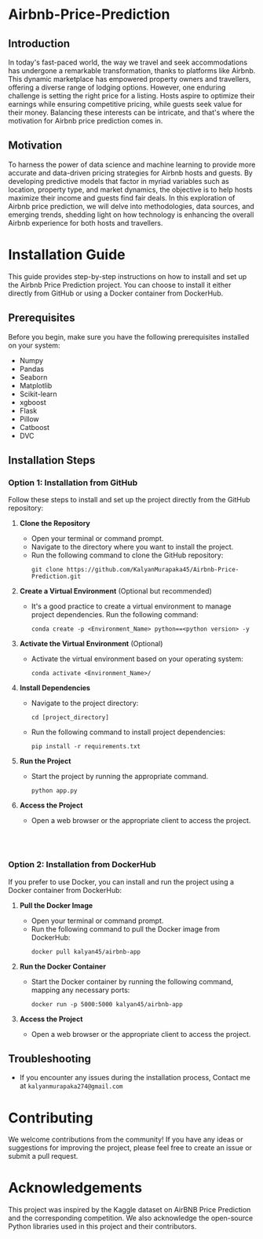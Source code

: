 # Airbnb-Price-Prediction 

## Introduction
In today's fast-paced world, the way we travel and seek accommodations has undergone a remarkable transformation, thanks to platforms like Airbnb. This dynamic marketplace has empowered property owners and travellers, offering a diverse range of lodging options. However, one enduring challenge is setting the right price for a listing. Hosts aspire to optimize their earnings while ensuring competitive pricing, while guests seek value for their money. Balancing these interests can be intricate, and that's where the motivation for Airbnb price prediction comes in.

## Motivation 
To harness the power of data science and machine learning to provide more accurate and data-driven pricing strategies for Airbnb hosts and guests. By developing predictive models that factor in myriad variables such as location, property type, and market dynamics, the objective is to help hosts maximize their income and guests find fair deals. In this exploration of Airbnb price prediction, we will delve into methodologies, data sources, and emerging trends, shedding light on how technology is enhancing the overall Airbnb experience for both hosts and travellers.


# Installation Guide

This guide provides step-by-step instructions on how to install and set up the Airbnb Price Prediction project. You can choose to install it either directly from GitHub or using a Docker container from DockerHub.

## Prerequisites

Before you begin, make sure you have the following prerequisites installed on your system:

 - Numpy
 - Pandas
 - Seaborn
 - Matplotlib
 - Scikit-learn
 - xgboost
 - Flask
 - Pillow
 - Catboost
 - DVC

## Installation Steps

### Option 1: Installation from GitHub

Follow these steps to install and set up the project directly from the GitHub repository:

1. **Clone the Repository**
   - Open your terminal or command prompt.
   - Navigate to the directory where you want to install the project.
   - Run the following command to clone the GitHub repository:
     ```
     git clone https://github.com/KalyanMurapaka45/Airbnb-Price-Prediction.git
     ```

2. **Create a Virtual Environment** (Optional but recommended)
   - It's a good practice to create a virtual environment to manage project dependencies. Run the following command:
     ```
     conda create -p <Environment_Name> python==<python version> -y
     ```

3. **Activate the Virtual Environment** (Optional)
   - Activate the virtual environment based on your operating system:
       ```
       conda activate <Environment_Name>/
       ```

4. **Install Dependencies**
   - Navigate to the project directory:
     ```
     cd [project_directory]
     ```
   - Run the following command to install project dependencies:
     ```
     pip install -r requirements.txt
     ```

5. **Run the Project**
   - Start the project by running the appropriate command.
     ```
     python app.py
     ```

6. **Access the Project**
   - Open a web browser or the appropriate client to access the project.
  
<br><br>
### Option 2: Installation from DockerHub

If you prefer to use Docker, you can install and run the project using a Docker container from DockerHub:

1. **Pull the Docker Image**
   - Open your terminal or command prompt.
   - Run the following command to pull the Docker image from DockerHub:
     ```
     docker pull kalyan45/airbnb-app
     ```

2. **Run the Docker Container**
   - Start the Docker container by running the following command, mapping any necessary ports:
     ```
     docker run -p 5000:5000 kalyan45/airbnb-app
     ```

3. **Access the Project**
   - Open a web browser or the appropriate client to access the project.

## Troubleshooting

- If you encounter any issues during the installation process, Contact me at ```kalyanmurapaka274@gmail.com```


# Contributing

We welcome contributions from the community! If you have any ideas or suggestions for improving the project, please feel free to create an issue or submit a pull request.

# Acknowledgements

This project was inspired by the Kaggle dataset on AirBNB Price Prediction and the corresponding competition. We also acknowledge the open-source Python libraries used in this project and their contributors.
